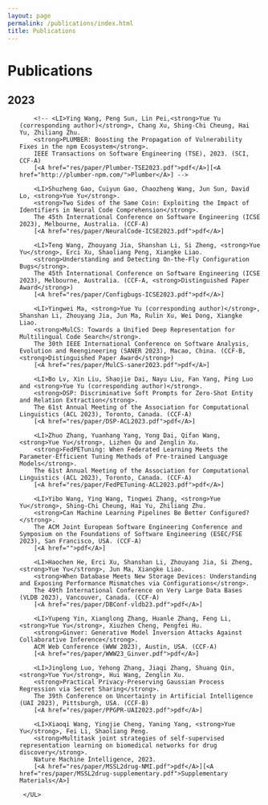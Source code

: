 ```yaml
---
layout: page
permalink: /publications/index.html
title: Publications
---
```


# Publications

## 2023

<UL style="LIST-STYLE-TYPE: none" class=pubs>
		
		<!-- <LI>Ying Wang, Peng Sun, Lin Pei,<strong>Yue Yu (corresponding author)</strong>, Chang Xu, Shing-Chi Cheung, Hai Yu, Zhiliang Zhu.
		<strong>PLUMBER: Boosting the Propagation of Vulnerability Fixes in the npm Ecosystem</strong>.	
		IEEE Transactions on Software Engineering (TSE), 2023. (SCI, CCF-A)
		[<A href="res/paper/Plumber-TSE2023.pdf">pdf</A>][<A href="http://plumber-npm.com/">Plumber</A>] -->
		
		<LI>Shuzheng Gao, Cuiyun Gao, Chaozheng Wang, Jun Sun, David Lo, <strong>Yue Yu</strong>.
		<strong>Two Sides of the Same Coin: Exploiting the Impact of Identifiers in Neural Code Comprehension</strong>.		
		The 45th International Conference on Software Engineering (ICSE 2023), Melbourne, Australia. (CCF-A)
		[<A href="res/paper/NeuralCode-ICSE2023.pdf">pdf</A>]
				
		<LI>Teng Wang, Zhouyang Jia, Shanshan Li, Si Zheng, <strong>Yue Yu</strong>, Erci Xu, Shaoliang Peng, Xiangke Liao.
		<strong>Understanding and Detecting On-the-Fly Configuration Bugs</strong>.		
		The 45th International Conference on Software Engineering (ICSE 2023), Melbourne, Australia. (CCF-A, <strong>Distinguished Paper Award</strong>)
		[<A href="res/paper/Configbugs-ICSE2023.pdf">pdf</A>]
		
		<LI>Yingwei Ma, <strong>Yue Yu (corresponding author)</strong>, Shanshan Li, Zhouyang Jia, Jun Ma, Rulin Xu, Wei Dong, Xiangke Liao.
		<strong>MulCS: Towards a Unified Deep Representation for Multilingual Code Search</strong>.		
		The 30th IEEE International Conference on Software Analysis, Evolution and Reengineering (SANER 2023), Macao, China. (CCF-B, <strong>Distinguished Paper Award</strong>)
		[<A href="res/paper/MulCS-saner2023.pdf">pdf</A>]
		
		<LI>Bo Lv, Xin Liu, Shaojie Dai, Nayu Liu, Fan Yang, Ping Luo and <strong>Yue Yu (corresponding author)</strong>.
		<strong>DSP: Discriminative Soft Prompts for Zero-Shot Entity and Relation Extraction</strong>.
		The 61st Annual Meeting of the Association for Computational Linguistics (ACL 2023), Toronto, Canada. (CCF-A)
		[<A href="res/paper/DSP-ACL2023.pdf">pdf</A>]
		
		<LI>Zhuo Zhang, Yuanhang Yang, Yong Dai, Qifan Wang, <strong>Yue Yu</strong>, Lizhen Qu and Zenglin Xu.
		<strong>FedPETuning: When Federated Learning Meets the Parameter-Efficient Tuning Methods of Pre-trained Language Models</strong>.
		The 61st Annual Meeting of the Association for Computational Linguistics (ACL 2023), Toronto, Canada. (CCF-A)
		[<A href="res/paper/FedPETuning-ACL2023.pdf">pdf</A>]
		
		<LI>Yibo Wang, Ying Wang, Tingwei Zhang, <strong>Yue Yu</strong>, Shing-Chi Cheung, Hai Yu, Zhiliang Zhu.
		<strong>Can Machine Learning Pipelines Be Better Configured?</strong>.
		The ACM Joint European Software Engineering Conference and Symposium on the Foundations of Software Engineering (ESEC/FSE 2023), San Francisco, USA. (CCF-A)
		[<A href="">pdf</A>]	

		<LI>Haochen He, Erci Xu, Shanshan Li, Zhouyang Jia, Si Zheng, <strong>Yue Yu</strong>, Jun Ma, Xiangke Liao.
		<strong>When Database Meets New Storage Devices: Understanding and Exposing Performance Mismatches via Configurations</strong>.		
		The 49th International Conference on Very Large Data Bases (VLDB 2023), Vancouver, Canada. (CCF-A)
		[<A href="res/paper/DBConf-vldb23.pdf">pdf</A>]
		
		<LI>Yupeng Yin, Xianglong Zhang, Huanle Zhang, Feng Li, <strong>Yue Yu</strong>, Xiuzhen Cheng, Pengfei Hu.
		<strong>Ginver: Generative Model Inversion Attacks Against Collaborative Inference</strong>.		
		ACM Web Conference (WWW 2023), Austin, USA. (CCF-A)
		[<A href="res/paper/WWW23_Ginver.pdf">pdf</A>]		
		
		<LI>Jinglong Luo, Yehong Zhang, Jiaqi Zhang, Shuang Qin,<strong>Yue Yu</strong>, Hui Wang, Zenglin Xu.
		<strong>Practical Privacy-Preserving Gaussian Process Regression via Secret Sharing</strong>.		
		The 39th Conference on Uncertainty in Artificial Intelligence (UAI 2023), Pittsburgh, USA. (CCF-B)
		[<A href="res/paper/PPGPR-UAI2023.pdf">pdf</A>]	
		
		<LI>Xiaoqi Wang, Yingjie Cheng, Yaning Yang, <strong>Yue Yu</strong>, Fei Li, Shaoliang Peng.
		<strong>Multitask joint strategies of self-supervised representation learning on biomedical networks for drug discovery</strong>.		
		Nature Machine Intelligence, 2023.
		[<A href="res/paper/MSSL2drug-NMI.pdf">pdf</A>][<A href="res/paper/MSSL2drug-supplementary.pdf">Supplementary Materials</A>]
		
	 </UL>
